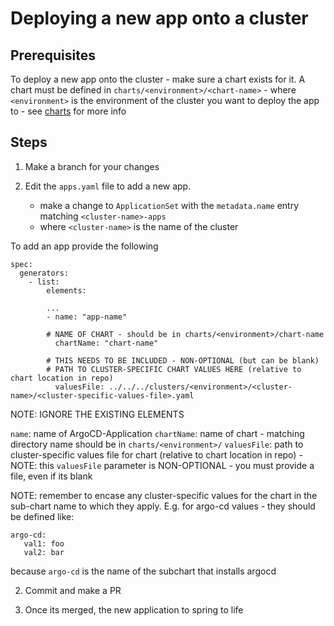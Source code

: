 # Deploying a new app onto a cluster

## Prerequisites 
To deploy a new app onto the cluster - make sure a chart exists for it. 
A chart must be defined in `charts/<environment>/<chart-name>` 
    - where `<environment>` is the environment of the cluster you want to deploy the app to
    - see [charts](charts.md) for more info
  
## Steps

1. Make a branch for your changes

1. Edit the `apps.yaml` file to add a new app. 
   - make a change to `ApplicationSet` with the `metadata.name` entry matching `<cluster-name>-apps` 
   - where `<cluster-name>` is the name of the cluster

To add an app provide the following
```
spec:
  generators:
    - list:
        elements:

        ...
        - name: "app-name" 

        # NAME OF CHART - should be in charts/<environment>/chart-name
          chartName: "chart-name" 

        # THIS NEEDS TO BE INCLUDED - NON-OPTIONAL (but can be blank)
        # PATH TO CLUSTER-SPECIFIC CHART VALUES HERE (relative to chart location in repo)
          valuesFile: ../../../clusters/<environment>/<cluster-name>/<cluster-specific-values-file>.yaml

```

NOTE: IGNORE THE EXISTING ELEMENTS

`name`: name of ArgoCD-Application
`chartName`: name of chart - matching directory name should be in `charts/<environment>/`
`valuesFile`: path to cluster-specific values file for chart (relative to chart location in repo)
    - NOTE: this `valuesFile` parameter is NON-OPTIONAL - you must provide a file, even if its blank

NOTE: remember to encase any cluster-specific values for the chart in the sub-chart name to which they apply. E.g. for argo-cd values - they should be defined like: 
```
argo-cd:
   val1: foo
   val2: bar
```

because `argo-cd` is the name of the subchart that installs argocd

2. Commit and make a PR

3. Once its merged, the new application to spring to life